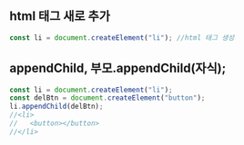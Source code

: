 ## html 태그 새로 추가

```javascript
const li = document.createElement("li"); //html 태그 생성
```

## appendChild, 부모.appendChild(자식);

```javascript
const li = document.createElement("li");
const delBtn = document.createElement("button");
li.appendChild(delBtn);
//<li>
//   <button></button>
//</li>
```
